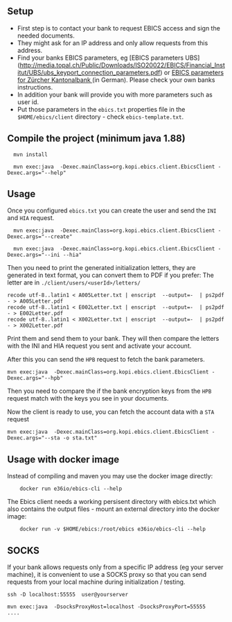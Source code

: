 ## Setup
- First step is to contact your bank to request EBICS access and sign the needed documents.
- They might ask for an IP address and only allow requests from this address.
- Find your banks EBICS parameters, eg [EBICS parameters UBS] (http://media.topal.ch/Public/Downloads/ISO20022/EBICS/Financial_Institut/UBS/ubs_keyport_connection_parameters.pdf) or  [EBICS parameters for Zürcher Kantonalbank ](https://www.zkb.ch/media/dok/efinance/ebics-verbindungsparameter.pdf) (in German). Please check your own banks instructions. 
- In addition your bank will provide you with more parameters such as user id.
- Put those parameters in the `ebics.txt` properties file in the `$HOME/ebics/client` directory - check `ebics-template.txt`.

## Compile the project (minimum java 1.88)

      mvn install

      mvn exec:java  -Dexec.mainClass=org.kopi.ebics.client.EbicsClient -Dexec.args="--help"



## Usage

Once you configured `ebics.txt` you can create the user and send the `INI` and `HIA` request.

      mvn exec:java  -Dexec.mainClass=org.kopi.ebics.client.EbicsClient -Dexec.args="--create"

      mvn exec:java  -Dexec.mainClass=org.kopi.ebics.client.EbicsClient -Dexec.args="--ini --hia"

Then you need to print the generated initialization letters, they are generated in text format, you can convert them to PDF if you prefer:
The letter are in `./client/users/<userId>/letters/`

    recode utf-8..latin1 < A005Letter.txt | enscript  --output=-  | ps2pdf - > A005Letter.pdf
    recode utf-8..latin1 < E002Letter.txt | enscript  --output=-  | ps2pdf - > E002Letter.pdf
    recode utf-8..latin1 < X002Letter.txt | enscript  --output=-  | ps2pdf - > X002Letter.pdf

Print them and send them to your bank. They will then compare the letters with the INI and HIA request you sent and activate your account.

After this you can send the `HPB` request to fetch the bank parameters.

    mvn exec:java  -Dexec.mainClass=org.kopi.ebics.client.EbicsClient -Dexec.args="--hpb"

Then you need to compare the if the bank encryption keys from the `HPB` request match with the keys you see in your documents.

Now the client is ready to use, you can fetch the account data with a `STA` request

    mvn exec:java  -Dexec.mainClass=org.kopi.ebics.client.EbicsClient -Dexec.args="--sta -o sta.txt"


## Usage with docker image

Instead of compiling and maven you may use the docker image directly: 

        docker run e36io/ebics-cli --help

The Ebics client needs a working persisent directory with ebics.txt which also contains the output files - mount an external directory into the docker image: 

        docker run -v $HOME/ebics:/root/ebics e36io/ebics-cli --help


## SOCKS

If your bank allows requests only from a specific IP address (eg your server machine), it is convenient to use a SOCKS proxy so that you can send requests from your local machine during initialization / testing.

    ssh -D localhost:55555  user@yourserver

    mvn exec:java  -DsocksProxyHost=localhost -DsocksProxyPort=55555   .... 

